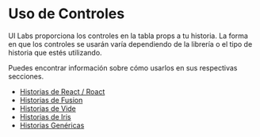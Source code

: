# Uso de Controles

UI Labs proporciona los controles en la tabla <span class="item-description">props</span> a tu historia. La forma en que los controles se usarán varía dependiendo de la librería o el tipo de historia que estés utilizando.

Puedes encontrar información sobre cómo usarlos en sus respectivas secciones.

-   [Historias de React / Roact](/es/docs/stories/advanced/react)
-   [Historias de Fusion](/es/docs/stories/advanced/fusion)
-   [Historias de Vide](/es/docs/stories/advanced/vide)
-   [Historias de Iris](/es/docs/stories/advanced/iris)
-   [Historias Genéricas](/es/docs/stories/advanced/generic)
